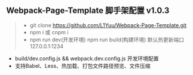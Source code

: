 <h2>Webpack-Page-Template 脚手架配置 v1.0.3</h2>

> + git clone https://github.com/L1Yuu/Webpack-Page-Template.git
> + npm i  或  cnpm i
> + npm run dev(开发环境)  npm run build(构建环境)  默认热更新端口 127.0.0.1:1234

+ build/dev.config.js && webpack.dev.config.js 开发环境配置
+ 支持Babel、Less、热加载、打包文件路径预览、文件压缩
